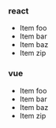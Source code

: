 ### react
*   Item foo
*   Item bar
*   Item baz
*   Item zip

### vue
*   Item foo
*   Item bar
*   Item baz
*   Item zip
